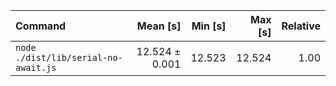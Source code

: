 | Command | Mean [s] | Min [s] | Max [s] | Relative |
|:---|---:|---:|---:|---:|
| `node ./dist/lib/serial-no-await.js` | 12.524 ± 0.001 | 12.523 | 12.524 | 1.00 |

